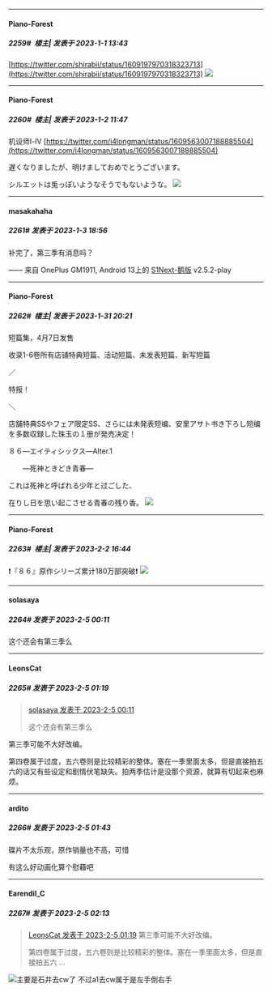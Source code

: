

*****

####  Piano-Forest  
##### 2259#         楼主| 发表于 2023-1-1 13:43

[https://twitter.com/shirabii/status/1609197970318323713](https://twitter.com/shirabii/status/1609197970318323713)
<img src="https://p.sda1.dev/9/00a4d8a9c6c7a3662fd068d9fcdb1f9a/20230101_134316.jpg" referrerpolicy="no-referrer">



*****

####  Piano-Forest  
##### 2260#         楼主| 发表于 2023-1-2 11:47

机设师Ⅰ-Ⅳ
[https://twitter.com/i4longman/status/1609563007188885504](https://twitter.com/i4longman/status/1609563007188885504)

遅くなりましたが、明けましておめでとうございます。

シルエットは兎っぽいようなそうでもないような。
<img src="https://p.sda1.dev/9/f2c705d4a541ee63b60fe027bad1dde3/20230102_114253.jpg" referrerpolicy="no-referrer">



*****

####  masakahaha  
##### 2261#       发表于 2023-1-3 18:56

补完了，第三季有消息吗？

—— 来自 OnePlus GM1911, Android 13上的 [S1Next-鹅版](https://github.com/ykrank/S1-Next/releases) v2.5.2-play

*****

####  Piano-Forest  
##### 2262#         楼主| 发表于 2023-1-31 20:21

短篇集，4月7日发售

收录1-6卷所有店铺特典短篇​、活动短篇、未发表短篇、新写短篇

／

特报！

＼

店舗特典SSやフェア限定SS、さらには未発表短编、安里アサト书き下ろし短编を多数収録した珠玉の１册が発売决定！

８６―エイティシックス―Alter.1

　　―死神ときどき青春―

これは死神と呼ばれる少年と过ごした、

在りし日を思い起こさせる青春の残り香。
<img src="https://p.sda1.dev/9/2ef7ddd442097a4f4c8dc922bafc9e08/20230131_202000.jpg" referrerpolicy="no-referrer">


*****

####  Piano-Forest  
##### 2263#         楼主| 发表于 2023-2-2 16:44

❗『８６』原作シリーズ累计180万部突破❗
<img src="https://p.sda1.dev/9/e5b6bc7904243d9f266bb6798267bd20/20230202_140050.jpg" referrerpolicy="no-referrer">


*****

####  solasaya  
##### 2264#       发表于 2023-2-5 00:11

这个还会有第三季么


*****

####  LeonsCat  
##### 2265#       发表于 2023-2-5 01:19

<blockquote><a href="httphttps://bbs.saraba1st.com/2b/forum.php?mod=redirect&amp;goto=findpost&amp;pid=59616257&amp;ptid=1998011" target="_blank">solasaya 发表于 2023-2-5 00:11</a>

这个还会有第三季么</blockquote>
第三季可能不大好改编。

第四卷属于过度，五六卷则是比较精彩的整体。塞在一季里面太多，但是直接拍五六的话又有些设定和剧情伏笔缺失。拍两季估计是没那个资源，就算有切起来也麻烦。


*****

####  ardito  
##### 2266#       发表于 2023-2-5 01:43

碟片不太乐观，原作销量也不高，可惜

有这么好动画化算个慰藉吧


*****

####  Earendil_C  
##### 2267#       发表于 2023-2-5 02:13

<blockquote><a href="httphttps://bbs.saraba1st.com/2b/forum.php?mod=redirect&amp;goto=findpost&amp;pid=59616911&amp;ptid=1998011" target="_blank">LeonsCat 发表于 2023-2-5 01:19</a>
第三季可能不大好改编。

第四卷属于过度，五六卷则是比较精彩的整体。塞在一季里面太多，但是直接拍五六 ...</blockquote>
<img src="https://static.saraba1st.com/image/smiley/face2017/067.png" referrerpolicy="no-referrer">主要是石井去cw了
不过a1去cw属于是左手倒右手

